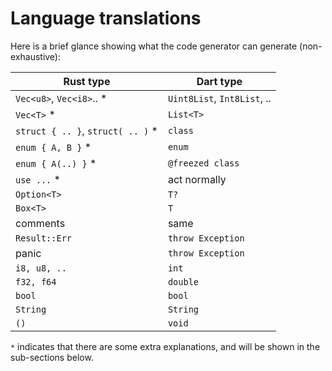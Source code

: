 # Language translations

Here is a brief glance showing what the code generator can generate (non-exhaustive):

| Rust type                         | Dart type                   |
| --------------------------------- | --------------------------- |
| `Vec<u8>`, `Vec<i8>`.. *          | `Uint8List`, `Int8List`, .. |
| `Vec<T>` *                        | `List<T>`                   |
| `struct { .. }`, `struct( .. )` * | `class`                     |
| `enum { A, B }` *                 | `enum`                      |
| `enum { A(..) }` *                | `@freezed class`            |
| `use ...` *                       | act normally                |
| `Option<T>`                       | `T?`                        |
| `Box<T>`                          | `T`                         |
| comments                          | same                        |
| `Result::Err`                     | `throw Exception`           |
| panic                             | `throw Exception`           |
| `i8, u8, ..`                      | `int`                       |
| `f32, f64`                        | `double`                    |
| `bool`                            | `bool`                      |
| `String`                          | `String`                    |
| `()`                              | `void`                      |

`*` indicates that there are some extra explanations, and will be shown in the sub-sections below.
